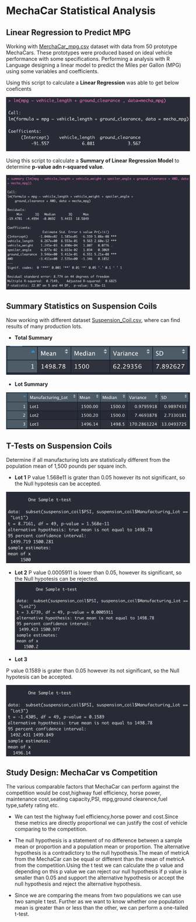 # MechaCar Statistical Analysis

## Linear Regression to Predict MPG

Working with [MerchaCar_mpg.csv](MechaCar_mpg.csv) dataset with data from 50 prototype MechaCars. These prototypes were produced based on ideal vehicle performance with some specifications.
Performing a analysis with R Language designing a linear model to predict the Miles per Gallon (MPG) using some variables and coefficients.

Using this script to calculate a **Linear Regression** was able to get below coeficents

![](resources/variables_coefficients.png)


Using this script to calculate a **Summary of Linear Regression Model** to determine **p-value adn r-squared value**.

![](resources/summary.png)

## Summary Statistics on Suspension Coils
Now working with different dataset [Suspension_Coil.csv](Suspension_Coil.csv), where can find results of many production lots.


- **Total Summary**

![](resources/total_summary.png)

- **Lot Summary**

![](resources/lot_summary.png)

## T-Tests on Suspension Coils

Determine if all manufacturing lots are statistically different from the population mean of 1,500 pounds per square inch.
- **Lot 1**
P value 1.568e11 is grater than 0.05 however its not significant, so the Null hypotesis can be accepted.

![](resources/Lot1.png)


- **Lot 2**
P value 0.0005911 is lower than 0.05, however its significant, so the Null hypotesis can be rejected.
![](resources/Lot2.png)


- **Lot 3**

P value 0.1589 is grater than 0.05 however its not significant, so the Null hypotesis can be accepted.

![](resources/Lot3.png)


## Study Design: MechaCar vs Competition

The various comparable factors that MechaCar can perform against the competition would be cost,highway fuel efficiency, horse power, maintenance cost,seating capacity,PSI, mpg,ground clearence,fuel type,safety rating etc.

* We can test the highway fuel efficiency,horse power and cost.Since these metrics are directly proportional we can justify the cost of vehicle comparing to the competition.

* The null hypothesis is a statement of no difference between a sample mean or proportion and a population mean or proportion. The alternative hypothesis is a contradictory to the null hypothesis.The mean of metricA from the MechaCar can be equal or different than the mean of metricA from the competition.Using the t test we can calculate the p value and depending on this p value we can reject our null hypothesis if p value is smaller than 0.05 and support the alternative hypothesis or accept the null hypothesis and reject the alternative hypothesis.

* Since we are comparing the means from two populations we can use two sample t test. Further as we want to know whether one population mean is greater than or less than the other, we can perform a one-tailed t-test.